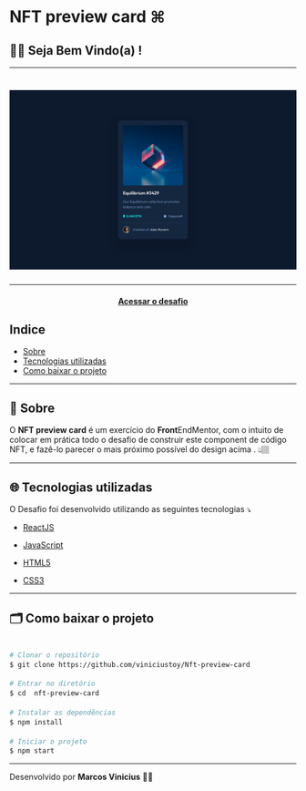 # NFT preview card ⌘
## 👋🏽 Seja Bem Vindo(a) !
---
<h1>
  <img src="public/assets/desktop-design.jpg">
</h1>

---
<h4 align="center">
<a href= "https://www.frontendmentor.io/challenges/nft-preview-card-component-SbdUL_w0U">Acessar o desafio </a>
</h4>

## Indice 

- [Sobre](#-Sobre)
- [Tecnologias utilizadas](#-Tecnologias-utilizadas)
- [Como baixar o projeto](#-Como-baixar-o-projeto) 

---
## 🔖 Sobre
O **NFT preview card** é um exercício do **Front**EndMentor, com o intuito de colocar em prática todo o desafio de construir este component de código NFT, e fazê-lo parecer o mais próximo possível do design acima . 👆🏽

---
## 🌐 Tecnologias utilizadas 

O Desafio foi desenvolvido  utilizando as seguintes tecnologias ⤵

- [ReactJS](https://reactjs.org)
- [JavaScript](https://www.javascript.com/)
- [HTML5](https://pt.wikipedia.org/wiki/HTML5) 

- [CSS3](https://pt.wikipedia.org/wiki/CSS3)

---
## 🗂 Como baixar o projeto 

```bash

# Clonar o repositório
$ git clone https://github.com/viniciustoy/Nft-preview-card

# Entrar no diretório 
$ cd  nft-preview-card

# Instalar as dependências
$ npm install

# Iniciar o projeto 
$ npm start 

```
---
Desenvolvido por **Marcos Vinicius** 💪🏼
